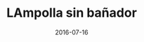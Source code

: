 ---
layout: post
categories: day-by-day
date: 2016-07-16
title: LAmpolla sin bañador
image:
  thumbnail: /images/blog/thumbnails/2016-07-16-lampolla-sin-bañador.jpg
  path: /images/blog/2016-07-16-lampolla-sin-bañador.jpg
---